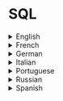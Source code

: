 # SQL

<details>
  <summary>English</summary>
  
  ### Materials
- [Learn SQL Online](https://www.learnsqlonline.org/)
- [W3Schools](https://www.w3schools.com/sql/)
- [SQL Course](http://www.sqlcourse.com/intro.html)
- [Codecademy](https://www.codecademy.com/learn/learn-sql)
- [SQL for Data Science](https://www.datacamp.com/courses/intro-to-sql-for-data-science)
- [Tutorialspoint](https://www.tutorialspoint.com/sql/)
- [Kaggle](https://www.kaggle.com/learn/sql)
- [Mode Analytics](https://community.modeanalytics.com/sql/tutorial/introduction-to-sql/)
- [Guru99](https://www.guru99.com/sql.html)
- [SQLite](https://www.sqlite.org/index.html)
- [MySQL](https://www.mysql.com/)
- [Learn SQL in Detail](https://www.scaler.com/topics/sql/)
- [Geeks for Geeks](https://www.geeksforgeeks.org/sql-tutorial/)
- [SQL Tutorial](http://www.sql.org/sql-database/sql-tutorial/)
- [SQL Reference Commands](https://docs.snowflake.net/manuals/sql-reference-commands.html)
- [Solo Learn SQL](https://www.sololearn.com/Course/SQL/)
- [SQL Join Types](https://www.sql-join.com/sql-join-types/)
- [SQL Cheat Sheet](http://www.cheat-sheets.org/sites/sql.su/)
- [SQL Cheat Sheet Kdnuggets](https://www.kdnuggets.com/2018/07/sql-cheat-sheet.html)
- [Javatpoint](https://www.javatpoint.com/sql-tutorial)
- [SQL and Databases](https://awesome-tech.readthedocs.io/databases/)
- [SQL Zoo](https://sqlzoo.net/)
- [Reddit](https://www.reddit.com/r/SQL/)
- [Awesome MySQL](https://shlomi-noach.github.io/awesome-mysql/)
- [SQL-Tutorial](http://www.sql-tutorial.net/)
- [Sqltutorial](https://www.sqltutorial.org/)
- [Quackit](https://www.quackit.com/sql/tutorial/)
- [SQLBolt](https://sqlbolt.com/)
- [SQLTeaching](https://www.sqlteaching.com/)
- [Beginner SQL](http://beginner-sql-tutorial.com/sql.htm)
- [Learn SQL Query Language](https://www.1keydata.com/sql/sql.html)
- [MySQL Tutorial](http://www.mysqltutorial.org/)
- [Baycon Group](http://www.baycongroup.com/tocsql.htm)
- [Tizag](http://www.tizag.com/sqlTutorial/)
- [W3resource](https://www.w3resource.com/sql/tutorials.php)
- [Tech on the Net](https://www.techonthenet.com/sql/index.php)
- [Chartio](https://chartio.com/learn/sql/)
- [Tutorial Republic](https://www.tutorialrepublic.com/sql-tutorial/sql-get-started.php)
- [Intellipaat](https://intellipaat.com/tutorial/sql-tutorial/)
- [Edx](https://www.edx.org/learn/sql)
- [Learn X in Y Minutes](https://learnxinyminutes.com/docs/sql/)
- [Learn to Code With](https://learntocodewith.me/posts/sql-guide/)
- [SQL in 20 Minutes](https://tutorialzine.com/2016/01/learn-sql-in-20-minutes)
- [Introduction to SQL](http://infolab.stanford.edu/~ullman/fcdb/aut07/slides/sql1.pdf)
- [Intro to SQL](https://www.stat.berkeley.edu/~spector/sql.pdf)
- [SQL Queries](http://users.cms.caltech.edu/~donnie/cs121/CS121Lec05.pdf)
- [SQL Language Reference](https://docs.oracle.com/en/database/oracle/oracle-database/12.2/sqlrf/sql-language-reference.pdf)
- [Practical SQL Guide](https://www.researchgate.net/publication/319852714_Practical_SQL_Guide_for_Relational_Databases)
- [Basic SQL Statements](https://www.baskent.edu.tr/~tkaracay/etudio/ders/dbase/sql/pdfSQL/BasicSqlStatements.pdf)
- [SQL Full Course](https://www.youtube.com/watch?v=HXV3zeQKqGY)
- [SQL Crash Course](https://www.youtube.com/watch?v=nWeW3sCmD2k)
- [MySQL Tutorial Video](https://www.youtube.com/watch?v=yPu6qV5byu4)
- [CS50 Lecture 8 - SQL](https://www.youtube.com/watch?v=LxDetsPQAPQ)
- [What is Database and SQL](https://www.youtube.com/watch?v=FR4QIeZaPeM)
- [SQL in 1 Hour](https://www.youtube.com/watch?v=9Pzj7Aj25lw)
- [SQL Tutorial 2019](https://www.youtube.com/watch?v=XqIk2PwP0To&t)
- [How to Design and Create Tables in MySQL](https://www.youtube.com/watch?v=4oMJIyVOWL4)
- [MySQL Tutorial for Beginners](https://www.youtube.com/watch?v=7S_tz1z_5bA)
- [How To Install MySQL on Ubuntu](https://www.digitalocean.com/community/tutorials/how-to-install-mysql-on-ubuntu-18-04)
</details>

<details>
  <summary>French</summary>
  
  ### Materials
- [SQL.sh](https://sql.sh/)
- [Developpez SQL](https://sql.developpez.com/)
- [Le Langage SQL](http://monge.univ-mlv.fr/~aubrun/sgbd/coursSGBD5.pdf)
- [Stéphane Crozat](https://stph.scenari-community.org/bdd/sql1.pdf)
</details>

<details>
  <summary>German</summary>
  
  ### Materials
- [Datenbanken](http://www.datenbanken-verstehen.de/sql-tutorial/)
- [SQL Examples](https://www.torsten-horn.de/techdocs/sql-examples.htm)
- [Modern-SQL](https://modern-sql.com/de/feature/with)
- [SQL-Tutorial](https://www.sql-und-xml.de/sql-tutorial/)
- [TinoHempel](https://tinohempel.de/info/info/datenbank/sql.htm)
- [SQL-Einführung](http://www.med.uni-giessen.de/akkk/gtds/kurs0900.htm)
- [Übersicht SQL-Befehle](https://www.php-einfach.de/mysql-tutorial/uebersicht-sql-befehle/)
- [Einführung in SQL](https://upload.wikimedia.org/wikibooks/de/d/d3/Einf%C3%BChrung_in_SQL.pdf)
- [SQL in 21 Tagen](http://www.entflammen.de/Datenbank/SQL/sql%20in%2021%20Tagen.pdf)
- [Leibniz Universität](https://www.luis.uni-hannover.de/fileadmin/kurse/material/SQL-Einfuehrung/SQL_01_Einfuehrung.pdf)
</details>

<details>
  <summary>Italian</summary>
  
  ### Materials
- [SQL Dispensa](https://home.deib.polimi.it/schreibe/basididati/lucidi%20es/SQL_Dispensa.pdf)
- [Linguaggio SQL](http://www.di.unito.it/~damiani/DIDATTICA/aa03/InfAppBD/MyMAT/InfoApp86-102.pdf)
- [Guida SQL](https://www.html.it/guide/guida-linguaggio-sql/)
- [SQL: Le Basi](http://www-db.deis.unibo.it/courses/SIL-A/PDF/SQLa-basi.pdf)
- [Linguaggio SQL](http://www.cs.unibo.it/~ghini/didattica/informatica_generale/SQL.pdf)
- [Il Linguaggio SQL](https://users.dimi.uniud.it/~angelo.montanari/Sql.pdf)
- [Introduzione a SQL Server](http://www.unife.it/ing/lm.infoauto/sistemi-informativi/programmi-anni-precedenti/lucidi2011-12/02-introduzione_a_SQL_Server.pdf)
</details>

<details>
  <summary>Portuguese</summary>
  
  ### Materials
- [DevMedia](https://www.devmedia.com.br/guia/guia-completo-de-sql/38314)
- [Dicas de Programação](https://dicasdeprogramacao.com.br/o-que-e-sql/)
- [Guia de Estilo SQL](https://www.sqlstyle.guide/pt-br/)
- [10 Comandos SQL](https://becode.com.br/comandos-sql-nao-pode-viver-sem/)
- [Padrão SQL e sua Evolução](http://www.ic.unicamp.br/~geovane/mo410-091/Ch05-PadraoSQL-art.pdf)
- [Banco de Dados UNESP](https://www.marilia.unesp.br/Home/Instituicao/Docentes/EdbertoFerneda/bd-aulas03_04.pdf)
- [Introdução a Linguagem SQL](http://adrianoribeiro.orgfree.com/downloads/SQL.pdf)
- [Apostila de SQL](https://www.trainning.com.br/download/Apostila%20de%20SQL%20-%20Oracle%20(pt_BR).pdf)
- [Bases de Dados: SQL](https://www.dcc.fc.up.pt/~ricroc/aulas/1011/bd/apontamentos/parteV.pdf)
- [Bases de Dados e SQL](http://intranet.deei.fct.ualg.pt/DAW/slides/SQL.pdf)
- [Curso de Banco de Dados MySQL](https://www.youtube.com/playlist?list=PLHz_AreHm4dkBs-795Dsgvau_ekxg8g1r)
</details>

<details>
  <summary>Russian</summary>
  
  ### Materials
- [Citforum SQL](http://citforum.ru/programming/32less/les44.shtml)
- [Progopedia](http://progopedia.ru/language/sql/)
- [Bourabai](https://bourabai.ru/dbt/dbms/index.htm)
- [SQL Book](http://pzks.nmu.org.ua/ua/labs/lab15_bases.pdf)
- [SQL 2016](http://elar.urfu.ru/bitstream/10995/40612/1/978-5-7996-1622-9_2016.pdf)
</details>

<details>
  <summary>Spanish</summary>
  
  ### Materials
- [Conceptos Básicos SQL](https://support.office.com/es-es/article/access-sql-conceptos-b%C3%A1sicos-vocabulario-y-sintaxis-444d0303-cde1-424e-9a74-e8dc3e460671)
- [Fundamentos de SQL](https://www.campusmvp.es/recursos/post/Fundamentos-de-SQL-Como-realizar-consultas-simples-con-SELECT.aspx)
- [Definición de SQL](https://definicion.de/sql/)
- [Joins en SQL](https://diego.com.es/principales-tipos-de-joins-en-sql)
- [Conceptos SQL](https://geotalleres.readthedocs.io/es/latest/conceptos-sql/conceptos_sql.html)
- [IBM SQL](https://www.ibm.com/support/knowledgecenter/es/SSEPGG_11.1.0/com.ibm.db2.luw.sql.ref.doc/doc/c0004100.html)
- [Consultas SQL](https://www.cs.us.es/blogs/bd2013/files/2013/09/Consultas-SQL.pdf)
- [SQL: Consultas Avanzadas](http://www.famaf.proed.unc.edu.ar/pluginfile.php/35290/mod_resource/content/2/SQL%20Parte%202.pdf)
- [Lenguaje SQL](http://www.cartagena99.com/recursos/alumnos/apuntes/Manual-SQL1.pdf)
- [Manual Prático de SQL](https://www.lawebdelprogramador.com/cursos/archivos/ManualPracticoSQL.pdf)
- [SQL Tercera Edición](https://pedrobeltrancanessa-biblioteca.weebly.com/uploads/1/2/4/0/12405072/fundamentos_de_sql_3edi_oppel.pdf)
- [SQL - Manual Completo](https://dennischirinos.files.wordpress.com/2018/06/manual-completo-sql.pdf)
- [Bases de Datos](https://www.uoc.edu/masters/oficiales/img/913.pdf)
- [SQL con PostgreSQL](https://www.um.es/geograf/sigmur/sigpdf/postgresql.pdf)
</details>
